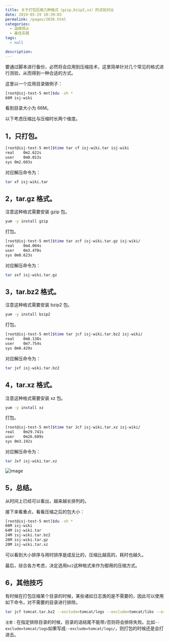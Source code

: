 ```yaml
---
title: 关于打包压缩几种格式（gzip,bzip2,xz）的试验对比
date: 2019-05-29 10:39:03
permalink: /pages/2836.html
categories: 
  - 运维观止
  - 最佳实践
tags: 
  - null

description: 
---
```


要通过脚本进行备份，必然将会应用到压缩技术，这里简单针对几个常见的格式进行测验，从而得到一种合适的方式。



这里以一个应用目录做例子：



```sh
[root@isj-test-5 mnt]$du -sh *
66M isj-wiki
```



看到目录大小为 66M。



以下考虑压缩比与压缩时长两个维度。



## 1，只打包。



```sh
[root@isj-test-5 mnt]$time tar cf isj-wiki.tar isj-wiki
real    0m2.622s
user    0m0.013s
sys 0m2.603s
```



对应解压命令为：



```sh
tar xf isj-wiki.tar
```



## 2，tar.gz 格式。



注意这种格式需要安装 gzip 包。



```sh
yum -y install gzip
```



打包。



```sh
[root@isj-test-5 mnt]$time tar zcf isj-wiki.tar.gz isj-wiki/
real    0m4.004s
user    0m3.470s
sys 0m0.623s
```



对应解压命令为：



```sh
tar zxf isj-wiki.tar.gz
```



## 3，tar.bz2 格式。



注意这种格式需要安装 bzip2 包。



```sh
yum -y install bzip2
```



打包。



```sh
[root@isj-test-5 mnt]$time tar jcf isj-wiki.tar.bz2 isj-wiki/
real    0m8.138s
user    0m7.754s
sys 0m0.429s
```



对应解压命令为：



```sh
tar jxf isj-wiki.tar.bz2
```



## 4，tar.xz 格式。



注意这种格式需要安装 xz 包。



```sh
yum -y install xz
```



打包。



```sh
[root@isj-test-5 mnt]$time tar Jcf isj-wiki.tar.xz isj-wiki/
real    0m29.741s
user    0m26.689s
sys 0m3.192s
```



对应解压命令为：



```sh
tar Jxf isj-wiki.tar.xz
```





![image](http://t.eryajf.net/imgs/2021/09/68efb3791271d595.jpg)





## 5，总结。



从时间上已经可以看出，越来越长排列的。



接下来看重点，看看压缩之后的包大小：



```sh
[root@isj-test-5 mnt]$du -sh *
66M isj-wiki
64M isj-wiki.tar
24M isj-wiki.tar.bz2
26M isj-wiki.tar.gz
20M isj-wiki.tar.xz
```



可以看到大小排序与用时排序是成反比的，压缩比越高的，耗时也越久。



最后，综合各方考虑，决定选用`bz2`这种格式来作为御用的压缩方式。



## 6，其他技巧



有时候在打包压缩某个目录的时候，某些诸如日志类的是不需要的，因此可以使用如下命令，对不需要的目录进行排除。



```sh
tar jcf tomcat.tar.bz2 --exclude=tomcat/logs --exclude=tomcat/libs --exclude=tomcat/xiaoshan.txt tomcat
```



`注意：`在指定排除目录的时候，目录的话结尾不能带`/`否则将会排除失败。比如`--exclude=tomcat/logs`如果写成`--exclude=tomcat/logs/`，则打包的时候还是会打进去。
